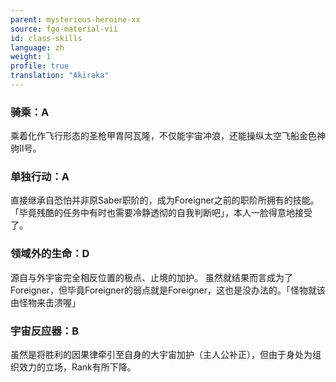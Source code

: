 ```yaml
---
parent: mysterious-heroine-xx
source: fgo-material-vii
id: class-skills
language: zh
weight: 1
profile: true
translation: "Akiraka"
---
```


### 骑乘：A

乘着化作飞行形态的圣枪甲胄阿瓦隆，不仅能宇宙冲浪，还能操纵太空飞船金色神驹Ⅱ号。

### 单独行动：A

直接继承自恐怕并非原Saber职阶的，成为Foreigner之前的职阶所拥有的技能。
「毕竟残酷的任务中有时也需要冷静透彻的自我判断吧」，本人一脸得意地接受了。

### 领域外的生命：D

源自与外宇宙完全相反位置的极点、止境的加护。
虽然就结果而言成为了Foreigner，但毕竟Foreigner的弱点就是Foreigner，这也是没办法的。「怪物就该由怪物来击溃喔」

### 宇宙反应器：B

虽然是将胜利的因果律牵引至自身的大宇宙加护（主人公补正），但由于身处为组织效力的立场，Rank有所下降。

